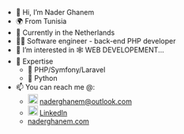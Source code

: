 - 👋 Hi, I’m Nader Ghanem
- 🌍 From Tunisia
- 📍 Currently in the Netherlands
- 👨‍💻 Software engineer - back-end PHP developer
- 👀 I’m interested in 🕸️ WEB DEVELOPEMENT...
- 🔭 Expertise
   - 🐘 PHP/Symfony/Laravel
   - 🐍 Python
- 📫 You can reach me @: 
  - <img src="https://user-images.githubusercontent.com/59826610/211833637-3b4a0665-259f-46ad-8ca3-9c098212bc3f.png" alt="drawing" width="20" height="20" style="center" /> <href>naderghanem@outlook.com</href>
  - <img src="https://user-images.githubusercontent.com/59826610/211833429-836e5f6c-f118-480c-a82c-94626c780b40.png" alt="drawing" width="20" height="20" style="center" /> <a href="https://www.linkedin.com/in/naderghanem">LinkedIn</a>
  - <a href="https://www.naderghanem.com">naderghanem.com</a>

<!---
naderghanem/naderghanem is a ✨ special ✨ repository because its `README.md` (this file) appears on your GitHub profile.
You can click the Preview link to take a look at your changes.
--->
